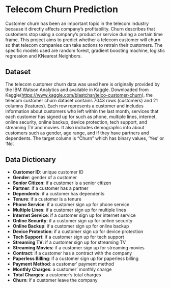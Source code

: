 # Telecom Churn Prediction

Customer churn has been an important topic in the telecom industry because it directly affects company’s profitability. Churn describes that customers stop using a company’s product or service during a certain time frame. This project aims to predict whether a telecom customer will churn so that telecom companies can take actions to retrain their customers. The specific models used are random forest, gradient boosting machine, logistic regression and KNearest Neighbors.

## Dataset 
The telecom customer churn data was used here is originally provided by the IBM Watson Analytics and available in Kaggle. Downloaded from Kaggle(https://www.kaggle.com/blastchar/telco-customer-churn), the telecom customer churn dataset contains 7043 rows (customers) and 21 columns (features). Each row represents a customer and includes information about customers who left within the last month, services that each customer has signed up for such as phone, multiple lines, internet, online security, online backup, device protection, tech support, and streaming TV and movies. It also includes demographic info about customers such as gender, age range, and if they have partners and dependents. The target column is “Churn” which has binary values, ‘Yes’ or ‘No’. 

## Data Dictionary 
- **Customer ID**: unique customer ID
- **Gender**: gender of a customer
- **Senior Citizen**: if a customer is a senior citizen
- **Partner**: if a customer has a partner
- **Dependents**: if a customer has dependents
- **Tenure**: if a customer is a tenure
- **Phone Service**: if a customer sign up for phone service
- **Multiple Lines**: if a customer sign up for multiple lines
- **Internet Service**: if a customer sign up for internet service
- **Online Security**: if a customer sign up for online security
- **Online Backup**: if a customer sign up for online backup
- **Device Protection**: if a customer sign up for device protection
- **Tech Support**: if a customer sign up for tech support
- **Streaming TV**: if a customer sign up for streaming TV
- **Streaming Movies**: if a customer sign up for streaming movies
- **Contract**: if a customer has a contract with the company
- **Paperless Billing**: if a customer sign up for paperless billing
- **Payment Method**: a customer’ payment method
- **Monthly Charges**: a customer’ monthly charge
- **Total Charges**: a customer’s total charges
- **Churn**: if a customer leave the company
